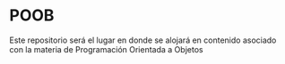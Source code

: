 # POOB
Este repositorio será el lugar en donde se alojará en contenido asociado con la materia de Programación Orientada a Objetos

